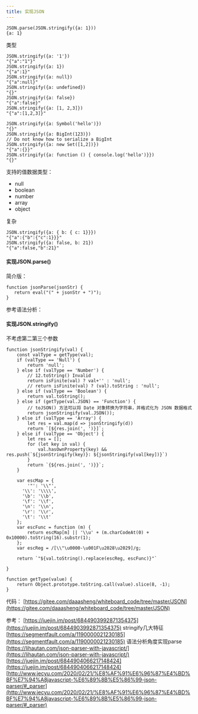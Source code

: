 ```yaml
---
title: 实现JSON
---
```

```
JSON.parse(JSON.stringify({a: 1}))
{a: 1}
```


类型
```
JSON.stringify({a: '1'})
"{"a":"1"}"
JSON.stringify({a: 1})
"{"a":1}"
JSON.stringify({a: null})
"{"a":null}"
JSON.stringify({a: undefined})
"{}"
JSON.stringify({a: false})
"{"a":false}"
JSON.stringify({a: [1, 2,3]})
"{"a":[1,2,3]}"

JSON.stringify({a: Symbol('hello')})
"{}"
JSON.stringify({a: BigInt(123)})
// Do not know how to serialize a BigInt
JSON.stringify({a: new Set([1,2])})
"{"a":{}}"
JSON.stringify({a: function () { console.log('hello')}})
"{}"
```
支持的值数据类型：

- null
- boolean
- number
- array
- object

复杂
```
JSON.stringify({a: { b: { c: 1}}})
"{"a":{"b":{"c":1}}}"
JSON.stringify({a: false, b: 21})
"{"a":false,"b":21}"
```
#### 实现JSON.parse()
简介版：
```
function jsonParse(jsonStr) {
   return eval("(" + jsonStr + ")");
}
```
参考语法分析：
#### 实现JSON.stringify()
不考虑第二第三个参数
```
function jsonStringify(val) {
    const valType = getType(val);
    if (valType == 'Null') {
        return 'null';
    } else if (valType == 'Number') {
        // 12.toString() Invalid 
        return isFinite(val) ? val+'' : 'null';
        // return isFinite(val) ? (val).toString : 'null';
    } else if (valType == 'Boolean') {
        return val.toString();
    } else if (getType(val.JSON) == 'Function') {
        // toJSON() 方法可以将 Date 对象转换为字符串，并格式化为 JSON 数据格式
        return jsonStringify(val.JSON());
    } else if (valType == 'Array') {
        let res = val.map(d => jsonStringify(d))
        return `[${res.join(', ')}]`;
    } else if (valType == 'Object') {
        let res = [];
        for (let key in val) {
            val.hasOwnProperty(key) && res.push(`${jsonStringify(key)}: ${jsonStringify(val[key])}`)
        }
        return `{${res.join(', ')}}`;
    }
    
    var escMap = {
    	'"': '\\"', 
      '\\': '\\\\', 
      '\b': '\\b', 
      '\f': '\\f', 
      '\n': '\\n', 
      '\r': '\\r', 
      '\t': '\\t'
    };
    var escFunc = function (m) { 
    	return escMap[m] || '\\u' + (m.charCodeAt(0) + 0x10000).toString(16).substr(1); 
    };
    var escReg = /[\\"\u0000-\u001F\u2028\u2029]/g;

    return `"${val.toString().replace(escReg, escFunc)}"`

}

function getType(value) {
    return Object.prototype.toString.call(value).slice(8, -1);
}
```


代码：
[https://gitee.com/daaasheng/whiteboard_code/tree/master/JSON](https://gitee.com/daaasheng/whiteboard_code/tree/master/JSON)


参考：
[https://juejin.im/post/6844903992871354375](https://juejin.im/post/6844903992871354375)
stringify几大特征 [https://segmentfault.com/a/1190000021230185](https://segmentfault.com/a/1190000021230185)
语法分析角度实现parse
[https://lihautan.com/json-parser-with-javascript/](https://lihautan.com/json-parser-with-javascript/)
[https://juejin.im/post/6844904066217148424](https://juejin.im/post/6844904066217148424)
[http://www.jecyu.com/2020/02/21/%E8%AF%91%E6%96%87%E4%BD%BF%E7%94%A8javascript-%E6%89%8B%E5%86%99-json-parser/#_parser](http://www.jecyu.com/2020/02/21/%E8%AF%91%E6%96%87%E4%BD%BF%E7%94%A8javascript-%E6%89%8B%E5%86%99-json-parser/#_parser)


